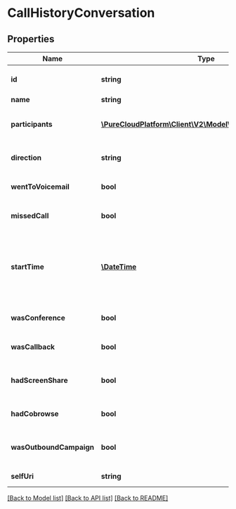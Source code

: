 # CallHistoryConversation

## Properties
Name | Type | Description | Notes
------------ | ------------- | ------------- | -------------
**id** | **string** | The globally unique identifier for the object. | [optional] 
**name** | **string** |  | [optional] 
**participants** | [**\PureCloudPlatform\Client\V2\Model\CallHistoryParticipant[]**](CallHistoryParticipant.md) | The list of participants involved in the conversation. | [optional] 
**direction** | **string** | The direction of the call relating to the current user | [optional] 
**wentToVoicemail** | **bool** | Did the call end in the current user&#39;s voicemail | [optional] 
**missedCall** | **bool** | Did the user not answer this conversation | [optional] 
**startTime** | [**\DateTime**](\DateTime.md) | The time the user joined the conversation. Date time is represented as an ISO-8601 string. For example: yyyy-MM-ddTHH:mm:ss.SSSZ | [optional] 
**wasConference** | **bool** | Was this conversation a conference | [optional] 
**wasCallback** | **bool** | Was this conversation a callback | [optional] 
**hadScreenShare** | **bool** | Did this conversation have a screen share session | [optional] 
**hadCobrowse** | **bool** | Did this conversation have a cobrowse session | [optional] 
**wasOutboundCampaign** | **bool** | Was this conversation associated with an outbound campaign | [optional] 
**selfUri** | **string** | The URI for this object | [optional] 

[[Back to Model list]](../README.md#documentation-for-models) [[Back to API list]](../README.md#documentation-for-api-endpoints) [[Back to README]](../README.md)



